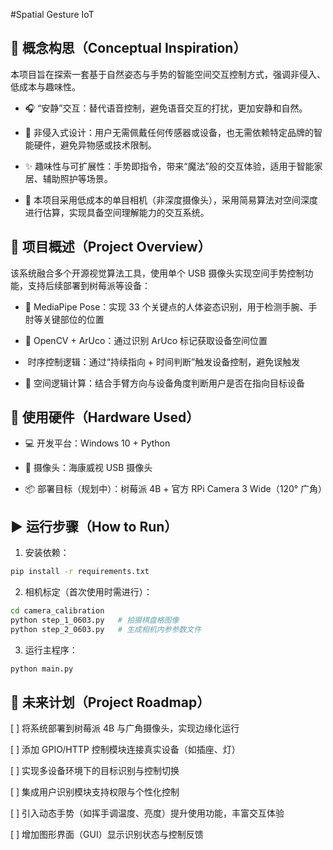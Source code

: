 #Spatial Gesture IoT


## 🌟 概念构思（Conceptual Inspiration）

本项目旨在探索一套基于自然姿态与手势的智能空间交互控制方式，强调非侵入、低成本与趣味性。

- 🎧 “安静”交互：替代语音控制，避免语音交互的打扰，更加安静和自然。

- 🧤 非侵入式设计：用户无需佩戴任何传感器或设备，也无需依赖特定品牌的智能硬件，避免异物感或技术限制。

- ✨ 趣味性与可扩展性：手势即指令，带来“魔法”般的交互体验，适用于智能家居、辅助照护等场景。

- 📌 本项目采用低成本的单目相机（非深度摄像头），采用简易算法对空间深度进行估算，实现具备空间理解能力的交互系统。


## 📌 项目概述（Project Overview）

该系统融合多个开源视觉算法工具，使用单个 USB 摄像头实现空间手势控制功能，支持后续部署到树莓派等设备：

- 🤖 MediaPipe Pose：实现 33 个关键点的人体姿态识别，用于检测手腕、手肘等关键部位的位置

- 🧭 OpenCV + ArUco：通过识别 ArUco 标记获取设备空间位置

- ️ 时序控制逻辑：通过“持续指向 + 时间判断”触发设备控制，避免误触发

- 🧠 空间逻辑计算：结合手臂方向与设备角度判断用户是否在指向目标设备


## 🔌 使用硬件（Hardware Used）

- 💻 开发平台：Windows 10 + Python

- 🎥 摄像头：海康威视 USB 摄像头

- 📦 部署目标（规划中）：树莓派 4B + 官方 RPi Camera 3 Wide（120° 广角）


## ▶️ 运行步骤（How to Run）

1. 安装依赖：

```bash
pip install -r requirements.txt
```

2. 相机标定（首次使用时需进行）：

```bash
cd camera_calibration
python step_1_0603.py   # 拍摄棋盘格图像
python step_2_0603.py   # 生成相机内参参数文件
```

3. 运行主程序：
```bash
python main.py
```

## 🚀 未来计划（Project Roadmap）

[ ] 将系统部署到树莓派 4B 与广角摄像头，实现边缘化运行
    
[ ] 添加 GPIO/HTTP 控制模块连接真实设备（如插座、灯）
    
[ ] 实现多设备环境下的目标识别与控制切换
    
[ ] 集成用户识别模块支持权限与个性化控制
    
[ ] 引入动态手势（如挥手调温度、亮度）提升使用功能，丰富交互体验
    
[ ] 增加图形界面（GUI）显示识别状态与控制反馈



